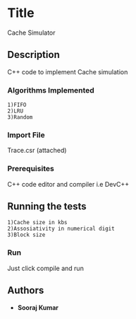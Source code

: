 # Title

Cache Simulator

## Description

C++ code to implement Cache simulation

### Algorithms Implemented
	1)FIFO
	2)LRU
	3)Random

### Import File

Trace.csr (attached)

### Prerequisites

C++ code editor and compiler i.e DevC++

## Running the tests

	1)Cache size in kbs
	2)Assosiativity in numerical digit
	3)Block size 

### Run

Just click compile and run

## Authors

* **Sooraj Kumar** 

